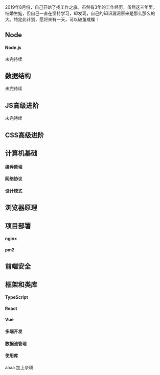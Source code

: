 2019年8月份，自己开始了找工作之旅。虽然有3年的工作经历，虽然这三年里，结婚生娃，但自己一直在坚持学习，却发现，自己的知识漏洞原来是那么那么的大。特定此计划，愿将来有一天，可以破茧成蝶！



## Node

#### Node.js

未完待续

## 数据结构

未完待续

## JS高级进阶

未完待续

## CSS高级进阶

## 计算机基础

#### 编译原理

#### 网络协议

#### 设计模式

## 浏览器原理

## 项目部署

#### nginx

#### pm2

## 前端安全

## 框架和类库

#### TypeScript

#### React

#### Vue

#### 多端开发

#### 数据流管理

#### 使用库

aaaa 加上杂项
